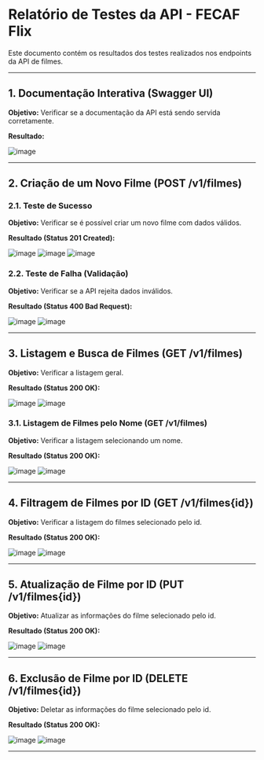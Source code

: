 # Relatório de Testes da API - FECAF Flix

Este documento contém os resultados dos testes realizados nos endpoints da API de filmes.

---

## 1. Documentação Interativa (Swagger UI)

**Objetivo:** Verificar se a documentação da API está sendo servida corretamente.

**Resultado:**

![image](https://github.com/user-attachments/assets/3e16ca6f-6abe-4dba-a0b5-80cd57c24cb5)

---

## 2. Criação de um Novo Filme (POST /v1/filmes)

### 2.1. Teste de Sucesso

**Objetivo:** Verificar se é possível criar um novo filme com dados válidos.

**Resultado (Status 201 Created):**

![image](https://github.com/user-attachments/assets/3377aab7-f518-4c60-ab29-577a1848feed)
![image](https://github.com/user-attachments/assets/112416ec-481b-4b4c-b6ec-2b2c264fe992)
![image](https://github.com/user-attachments/assets/f73182e7-91f6-4bcd-b50b-d05c402bb599)

### 2.2. Teste de Falha (Validação)

**Objetivo:** Verificar se a API rejeita dados inválidos.

**Resultado (Status 400 Bad Request):**

![image](https://github.com/user-attachments/assets/b90ae324-5c6e-40aa-b644-687c7fba9e5b)
![image](https://github.com/user-attachments/assets/a0f9fda6-f6cf-4536-a50d-af0af2123774)

---

## 3. Listagem e Busca de Filmes (GET /v1/filmes)

**Objetivo:** Verificar a listagem geral.

**Resultado (Status 200 OK):**

![image](https://github.com/user-attachments/assets/5f34dcdb-ea12-4b7c-ad83-1a6afb4b9c04)
![image](https://github.com/user-attachments/assets/202d4493-1a9d-4aa7-83de-5c7c484acac3)

### 3.1. Listagem de Filmes pelo Nome (GET /v1/filmes)

**Objetivo:** Verificar a listagem selecionando um nome.

**Resultado (Status 200 OK):**

![image](https://github.com/user-attachments/assets/72395d84-04ed-46f3-bf7e-648e89cc913a)
![image](https://github.com/user-attachments/assets/0eab65ff-40f4-484f-b00d-071b015fa4e8)

---

## 4. Filtragem de Filmes por ID (GET /v1/filmes{id})

**Objetivo:** Verificar a listagem do filmes selecionado pelo id.

**Resultado (Status 200 OK):**

![image](https://github.com/user-attachments/assets/12f12a61-2719-417c-94da-cd7f1360f78a)
![image](https://github.com/user-attachments/assets/0947e6fb-4d54-4a59-bbe7-fbee05049625)

---

## 5. Atualização de Filme por ID (PUT /v1/filmes{id})

**Objetivo:** Atualizar as informações do filme selecionado pelo id.

**Resultado (Status 200 OK):**

![image](https://github.com/user-attachments/assets/6f5a46ad-bdae-415c-b2b8-097a733833c5)
![image](https://github.com/user-attachments/assets/4c8d1f03-1f6c-470e-a621-43c9a9117078)

---

## 6. Exclusão de Filme por ID (DELETE /v1/filmes{id})

**Objetivo:** Deletar as informações do filme selecionado pelo id.

**Resultado (Status 200 OK):**

![image](https://github.com/user-attachments/assets/3d1ea27e-a9cc-4928-9873-4f55b179a52a)
![image](https://github.com/user-attachments/assets/a6fe0abd-43ef-409d-9530-16657bdc3356)

---
